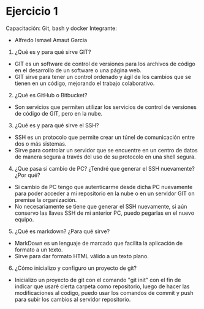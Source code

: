 # Ejercicio 1
Capacitación: Git, bash y docker
Integrante:
- Alfredo Ismael Amaut Garcia

1. ¿Qué es y para qué sirve GIT? 
- GIT es un software de control de versiones para los archivos de código en el desarrollo de un software o una página web. 
- GIT sirve para tener un control ordenado y ágil de los cambios que se tienen en un código, mejorando el trabajo colaborativo. 

2. ¿Qué es GitHub o Bitbucket? 
- Son servicios que permiten utilizar los servicios de control de versiones de código de GIT, pero en la nube. 

3. ¿Qué es y para qué sirve el SSH?
- SSH es un protocolo que permite crear un túnel de comunicación entre dos o más sistemas. 
- Sirve para controlar un servidor que se encuentre en un centro de datos de manera segura a través del uso de su protocolo en una shell segura. 

4. ¿Que pasa si cambio de PC? ¿Tendré que generar el SSH nuevamente?¿Por qué?
- Si cambio de PC tengo que autenticarme desde dicha PC nuevamente para poder acceder a mi repositorio en la nube o en un servidor GIT on premise la organización. 
- No necesariamente se tiene que generar el SSH nuevamente, si aún conservo las llaves SSH de mi anterior PC, puedo pegarlas en el nuevo equipo. 

5. ¿Qué es markdown? ¿Para qué sirve?
- MarkDown es un lenguaje de marcado que facilita la aplicación de formato a un texto. 
- Sirve para dar formato HTML válido a un texto plano. 

6. ¿Cómo inicializo y configuro un proyecto de git?
- Inicializo un proyecto de git con el comando "git init" con el fin de indicar que usaré cierta carpeta como repositorio, luego de hacer las modificaciones al codigo, puedo usar los comandos de commit y push para subir los cambios al servidor repositorio. 

 

